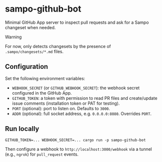 # sampo-github-bot

Minimal GitHub App server to inspect pull requests and ask for a Sampo changeset when needed.

> [!WARNING]
> For now, only detects changesets by the presence of `.sampo/changesets/*.md` files.

## Configuration

Set the following environment variables:

- `WEBHOOK_SECRET` (or `GITHUB_WEBHOOK_SECRET`): the webhook secret configured in the GitHub App.
- `GITHUB_TOKEN`: a token with permission to read PR files and create/update issue comments (installation token or PAT for testing).
- `PORT` (optional): port to listen on. Defaults to `3000`.
- `ADDR` (optional): full socket address, e.g. `0.0.0.0:8080`. Overrides `PORT`.

## Run locally

```
GITHUB_TOKEN=... WEBHOOK_SECRET=... cargo run -p sampo-github-bot
```

Then configure a webhook to `http://localhost:3000/webhook` via a tunnel (e.g., `ngrok`) for `pull_request` events.
